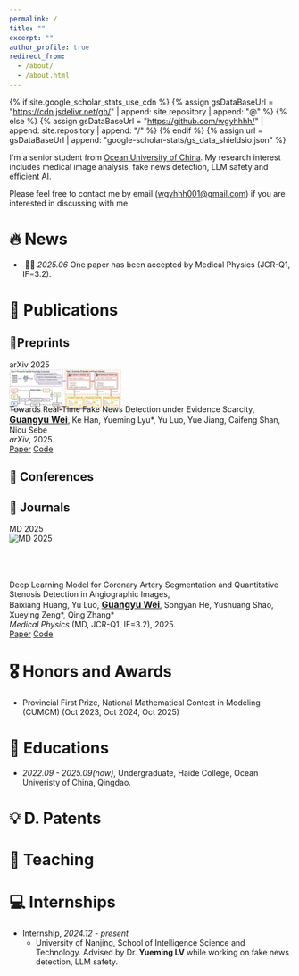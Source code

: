```yaml
---
permalink: /
title: ""
excerpt: ""
author_profile: true
redirect_from: 
  - /about/
  - /about.html
---
```


{% if site.google_scholar_stats_use_cdn %}
{% assign gsDataBaseUrl = "https://cdn.jsdelivr.net/gh/" | append: site.repository | append: "@" %}
{% else %}
{% assign gsDataBaseUrl = "https://github.com/wgyhhhh/" | append: site.repository | append: "/" %}
{% endif %}
{% assign url = gsDataBaseUrl | append: "google-scholar-stats/gs_data_shieldsio.json" %}

<span class='anchor' id='about-me'></span>

I'm a senior student from [Ocean University of China](https://www.ouc.edu.cn/). My research interest includes medical image analysis, fake news detection, LLM safety and efficient AI.

Please feel free to contact me by email (wgyhhh001@gmail.com) if you are interested in discussing with me.


# 🔥 News

- &nbsp;🎉🎉 *2025.06* One paper has been accepted by Medical Physics (JCR-Q1, IF=3.2).

# 📝 Publications 

## 📜Preprints

<div class="publication-item">
  <div class="publication-image" style="width: 200px; height: 80px;">
    <div>
      <div class="badge">arXiv 2025</div>
      <img src="/images/ease.png" alt="arXiv 2025">
    </div>
  </div>
  <div class="publication-content">
    <span class="title-text">Towards Real-Time Fake News Detection under Evidence Scarcity</span>, <br />
     <span style="font-weight: 700; font-size: 16px; text-decoration: underline;">Guangyu Wei</span>, Ke Han, Yueming Lyu*, Yu Luo, Yue Jiang, Caifeng Shan, Nicu Sebe <br>
    <em>arXiv</em>, 2025.
    <div class="publication-links">
      <a href="https://arxiv.org/abs/2510.11277" class="publication-link-tag paper">Paper</a>
      <a href="https://github.com/wgyhhhh/EASE" class="publication-link-tag github">Code</a>
    </div>
  </div>
</div>

## 📄 Conferences

## 📔 Journals

<div class="publication-item">
  <div class="publication-image" style="width: 200px; height: 100px;">
    <div>
      <div class="badge">MD 2025</div>
      <img src="/images/medical physics.png" alt="MD 2025">
    </div>
  </div>
  <div class="publication-content">
    <span class="title-text">Deep Learning Model for Coronary Artery Segmentation and Quantitative Stenosis Detection in Angiographic Images</span>, <br />
     Baixiang Huang, Yu Luo, <span style="font-weight: 700; font-size: 16px; text-decoration: underline;">Guangyu Wei</span>, Songyan He, Yushuang Shao, Xueying Zeng*, Qing Zhang* <br>
    <em>Medical Physics</em> (<span class="venue-text">MD</span>, <span class="rank-text">JCR-Q1</span>, <span class="rank-text">IF=3.2</span>), 2025.
    <div class="publication-links">
      <a href="https://aapm.onlinelibrary.wiley.com/doi/10.1002/mp.17970" class="publication-link-tag paper">Paper</a>
      <a href="https://github.com/qimingfan10/SAM-VMNet" class="publication-link-tag github">Code</a>
    </div>
  </div>
</div>

# 🎖️ Honors and Awards

- Provincial First Prize, National Mathematical Contest in Modeling (CUMCM) (Oct 2023, Oct 2024, Oct 2025)


# 📖 Educations
- *2022.09 - 2025.09(now)*, Undergraduate, Haide College, Ocean Univeristy of China, Qingdao. 

# 💡 D. Patents

# 💬 Teaching

# 💻 Internships
- Internship, *2024.12 - present*
  - University of Nanjing, School of Intelligence Science and Technology. Advised by Dr. **Yueming LV** while working on fake news detection, LLM safety.
